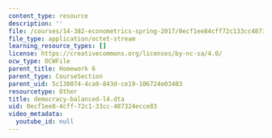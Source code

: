 ```yaml
---
content_type: resource
description: ''
file: /courses/14-382-econometrics-spring-2017/0ecf1ee84cff72c133cc487324ecce83_democracy-balanced-l4.dta
file_type: application/octet-stream
learning_resource_types: []
license: https://creativecommons.org/licenses/by-nc-sa/4.0/
ocw_type: OCWFile
parent_title: Homework 6
parent_type: CourseSection
parent_uid: 5c138074-4ca9-843d-ce19-106724e03403
resourcetype: Other
title: democracy-balanced-l4.dta
uid: 0ecf1ee8-4cff-72c1-33cc-487324ecce83
video_metadata:
  youtube_id: null
---
```

